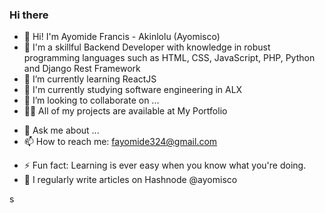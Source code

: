 ### Hi there 


<!--**Ayomisco/Ayomisco** is a ✨ _special_ ✨ repository because its `README.md` (this file) appears on your GitHub profile.

Here are some ideas to get you started: -->

- 👋 Hi! I'm Ayomide Francis - Akinlolu (Ayomisco)
- 🔭 I'm a skillful Backend Developer with knowledge in robust programming languages such as HTML, CSS, JavaScript, PHP, Python and Django Rest Framework
- 🌱 I’m currently learning ReactJS
- 📄 I'm currently studying software engineering in ALX
- 👯 I’m looking to collaborate on ...
- 👨‍💻 All of my projects are available at My Portfolio
<!-- - 🤔 I’m looking for help with ... -->
- 💬 Ask me about ...
- 📫 How to reach me: fayomide324@gmail.com
<!-- - 😄 Pronouns: ... -->
- ⚡ Fun fact: Learning is ever easy when you know what you're doing.
- 📝 I regularly write articles on Hashnode @ayomisco

s
